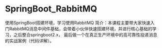 # SpringBoot_RabbitMQ
使用SpringBoot搭建环境，学习使用RabbitMQ
简介：本课程主要带大家快速入门RabbitMQ消息中间件基础，会带着小伙伴快速搭建环境，并进行核心基础的学习，之后整合springboot2.x，
	  最后做一个在真正生产环境中的高可靠性投递消息的实战案例（代码详解）。
